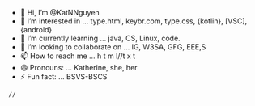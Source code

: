 - 👋 Hi, I’m @KatNNguyen
- 👀 I’m interested in ... type.html, keybr.com, type.css, {kotlin}, [VSC], {android}
- 🌱 I’m currently learning ... java, CS, Linux, code.
- 💞️ I’m looking to collaborate on ... IG, W3SA, GFG, EEE,S
- 📫 How to reach me ... h t m l//t x t
- 😄 Pronouns: ... Katherine, she, her
- ⚡ Fun fact: ... BSVS-BSCS

<!---
KatNNguyen/KatNNguyen is a ✨ special ✨ repository because its `README.md` (this file) appears on your GitHub profile.
You can click the Preview link to take a look at your changes.
--->

    //

